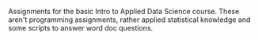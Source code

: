 Assignments for the basic Intro to Applied Data Science course. These aren't programming assignments, rather applied statistical knowledge and some scripts to answer word doc questions. 
